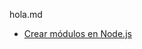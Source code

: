 hola.md
- [Crear módulos en Node.js](https://docs.npmjs.com/getting-started/publishing-npm-packages)
